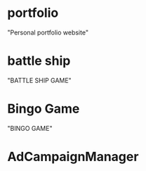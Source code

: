 # portfolio
"Personal portfolio website"
# battle ship
"BATTLE SHIP GAME"
# Bingo Game
"BINGO GAME"
# AdCampaignManager
